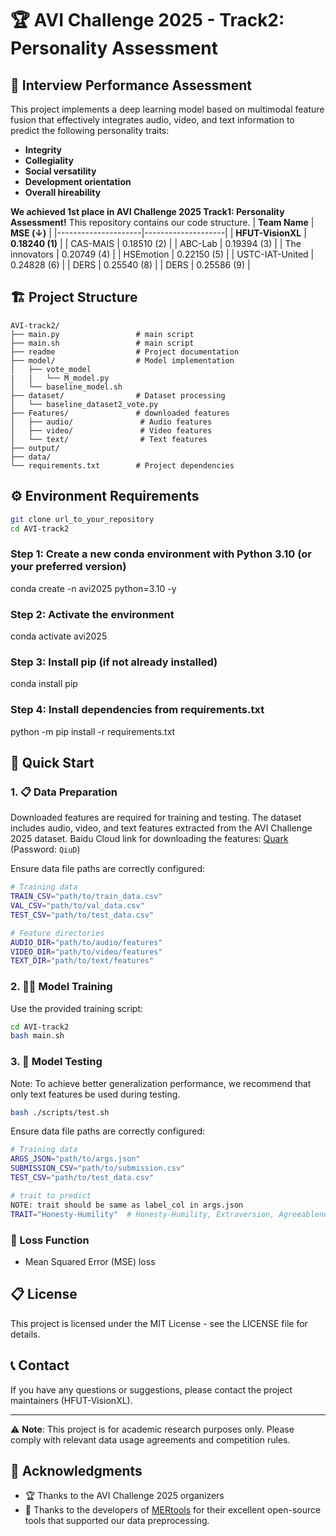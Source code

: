 # 🏆 AVI Challenge 2025 - Track2: Personality Assessment

## 🎯 Interview Performance Assessment
This project implements a deep learning model based on multimodal feature fusion that effectively integrates audio, video, and text information to predict the following personality traits:
- **Integrity** 
- **Collegiality**
- **Social versatility**
- **Development orientation** 
- **Overall hireability** 

**We achieved 1st place in AVI Challenge 2025 Track1: Personality Assessment!** This repository contains our code structure.
| **Team Name**       | **MSE (↓)** |
|---------------------|--------------------|
| **HFUT-VisionXL**    | **0.18240 (1)**    |
| CAS-MAIS             | 0.18510 (2)        |
| ABC-Lab              | 0.19394 (3)        |
| The innovators       | 0.20749 (4)        |
| HSEmotion            | 0.22150 (5)        |
| USTC-IAT-United      | 0.24828 (6)        |
| DERS                 | 0.25540 (8)        |
| DERS                 | 0.25586 (9)        |



## 🏗️ Project Structure

```
AVI-track2/
├── main.py                 # main script
├── main.sh                 # main script
├── readme                  # Project documentation
├── model/                  # Model implementation
│   ├── vote_model
|   |   └── M_model.py  
│   └── baseline_model.sh      
├── dataset/                # Dataset processing
│   └── baseline_dataset2_vote.py 
├── Features/               # downloaded features
│   ├── audio/               # Audio features
│   ├── video/               # Video features
│   └── text/                # Text features
├── output/
├── data/
└── requirements.txt        # Project dependencies
```

## ⚙️ Environment Requirements
```bash
git clone url_to_your_repository
cd AVI-track2
```

### Step 1: Create a new conda environment with Python 3.10 (or your preferred version)
conda create -n avi2025 python=3.10 -y

### Step 2: Activate the environment
conda activate avi2025

### Step 3: Install pip (if not already installed)
conda install pip

### Step 4: Install dependencies from requirements.txt
python -m pip install -r requirements.txt

## 🚀 Quick Start


### 1. 📋 Data Preparation

Downloaded features are required for training and testing. The dataset includes audio, video, and text features extracted from the AVI Challenge 2025 dataset.
Baidu Cloud link for downloading the features: [Quark](https://pan.quark.cn/s/5d29aa346d01) (Password: `QiuD`)

Ensure data file paths are correctly configured:
```bash
# Training data
TRAIN_CSV="path/to/train_data.csv"
VAL_CSV="path/to/val_data.csv"
TEST_CSV="path/to/test_data.csv"

# Feature directories
AUDIO_DIR="path/to/audio/features"
VIDEO_DIR="path/to/video/features"
TEXT_DIR="path/to/text/features"
```

### 2. 🏋️‍♂️ Model Training

Use the provided training script:
```bash
cd AVI-track2
bash main.sh
```

### 3. 🧪 Model Testing
Note: To achieve better generalization performance, we recommend that only text features be used during testing.
```bash
bash ./scripts/test.sh
```
Ensure data file paths are correctly configured:
```bash
# Training data
ARGS_JSON="path/to/args.json"
SUBMISSION_CSV="path/to/submission.csv"
TEST_CSV="path/to/test_data.csv"

# trait to predict 
NOTE: trait should be same as label_col in args.json
TRAIT="Honesty-Humility"  # Honesty-Humility, Extraversion, Agreeableness, Conscientiousness
```

### 📏 Loss Function
-  Mean Squared Error (MSE) loss


## 📋 License

This project is licensed under the MIT License - see the LICENSE file for details.

## 📞 Contact

If you have any questions or suggestions, please contact the project maintainers (HFUT-VisionXL).

---

⚠️ **Note**: This project is for academic research purposes only. Please comply with relevant data usage agreements and competition rules.

## 🙏 Acknowledgments

- 🏆 Thanks to the AVI Challenge 2025 organizers
- 🤗 Thanks to the developers of [MERtools](https://github.com/zeroQiaoba/MERTools) for their excellent open-source tools that supported our data preprocessing.
